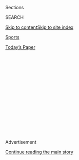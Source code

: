<div id="app">

<div>

<div>

<div>

<div class="NYTAppHideMasthead css-1q2w90k e1suatyy0">

<div class="section css-ui9rw0 e1suatyy2">

<div class="css-eph4ug er09x8g0">

<div class="css-6n7j50">

</div>

<span class="css-1dv1kvn">Sections</span>

<div class="css-10488qs">

<span class="css-1dv1kvn">SEARCH</span>

</div>

[Skip to content](#site-content)[Skip to site
index](#site-index)

</div>

<div id="masthead-section-label" class="css-1wr3we4 eaxe0e00">

[Sports](https://www.nytimes3xbfgragh.onion/section/sports)

</div>

<div class="css-10698na e1huz5gh0">

</div>

</div>

<div id="masthead-bar-one" class="section hasLinks css-15hmgas e1csuq9d3">

<div class="css-uqyvli e1csuq9d0">

</div>

<div class="css-1uqjmks e1csuq9d1">

</div>

<div class="css-9e9ivx">

[](https://myaccount.nytimes3xbfgragh.onion/auth/login?response_type=cookie&client_id=vi)

</div>

<div class="css-1bvtpon e1csuq9d2">

[Today’s
Paper](https://www.nytimes3xbfgragh.onion/section/todayspaper)

</div>

</div>

</div>

</div>

<div data-aria-hidden="false">

<div id="site-content" data-role="main">

<div>

<div class="css-1aor85t" style="opacity:0.000000001;z-index:-1;visibility:hidden">

<div class="css-1hqnpie">

<div class="css-epjblv">

<span class="css-17xtcya">[Sports](/section/sports)</span><span class="css-x15j1o">|</span><span class="css-fwqvlz">A
College Athlete Calls His Coach to Opt Out. And Ends Up on the
Outs.</span>

</div>

<div class="css-k008qs">

<div class="css-1iwv8en">

<span class="css-18z7m18"></span>

<div>

</div>

</div>

<span class="css-1n6z4y">https://nyti.ms/33rBbp1</span>

<div class="css-1705lsu">

<div class="css-4xjgmj">

<div class="css-4skfbu" data-role="toolbar" data-aria-label="Social Media Share buttons, Save button, and Comments Panel with current comment count" data-testid="share-tools">

  - 
  - 
  - 
  - 
    
    <div class="css-6n7j50">
    
    </div>

  - 
  - 

</div>

</div>

</div>

</div>

</div>

</div>

<div id="NYT_TOP_BANNER_REGION" class="css-13pd83m">

</div>

<div id="top-wrapper" class="css-1sy8kpn">

<div id="top-slug" class="css-l9onyx">

Advertisement

</div>

[Continue reading the main
story](#after-top)

<div class="ad top-wrapper" style="text-align:center;height:100%;display:block;min-height:250px">

<div id="top" class="place-ad" data-position="top" data-size-key="top">

</div>

</div>

<div id="after-top">

</div>

</div>

<div>

<div id="sponsor-wrapper" class="css-1hyfx7x">

<div id="sponsor-slug" class="css-19vbshk">

Supported by

</div>

[Continue reading the main
story](#after-sponsor)

<div id="sponsor" class="ad sponsor-wrapper" style="text-align:center;height:100%;display:block">

</div>

<div id="after-sponsor">

</div>

</div>

<div class="css-186x18t">

on college football

</div>

<div class="css-1vkm6nb ehdk2mb0">

# A College Athlete Calls His Coach to Opt Out. And Ends Up on the Outs.

</div>

Kassidy Woods, a redshirt sophomore receiver at Washington State, was
concerned about the pandemic. The coach was sympathetic until he learned
he was joining a players’ rights initiative.

<div class="css-79elbk" data-testid="photoviewer-wrapper">

<div class="css-z3e15g" data-testid="photoviewer-wrapper-hidden">

</div>

<div class="css-1a48zt4 ehw59r15" data-testid="photoviewer-children">

![<span class="css-16f3y1r e13ogyst0" data-aria-hidden="true">Kassidy
Woods, second from left, celebrates a teammate’s touchdown last year.
But he is opting out of this season because of the
pandemic.</span><span class="css-cnj6d5 e1z0qqy90" itemprop="copyrightHolder"><span class="css-1ly73wi e1tej78p0">Credit...</span><span><span>Young
Kwak/Associated
Press</span></span></span>](https://static01.graylady3jvrrxbe.onion/images/2020/08/03/sports/03collegefootball-3/03collegefootball-3-articleLarge.jpg?quality=75&auto=webp&disable=upscale)

</div>

</div>

<div class="css-18e8msd">

<div class="css-vp77d3 epjyd6m0">

<div class="css-hus3qt ey68jwv0" data-aria-hidden="true">

[![Billy
Witz](https://static01.graylady3jvrrxbe.onion/images/2018/02/16/multimedia/author-billy-witz/author-billy-witz-thumbLarge.jpg
"Billy Witz")](https://www.nytimes3xbfgragh.onion/by/billy-witz)

</div>

<div class="css-1baulvz">

By [<span class="css-1baulvz last-byline" itemprop="name">Billy
Witz</span>](https://www.nytimes3xbfgragh.onion/by/billy-witz)

</div>

</div>

  - 
    
    <div class="css-ld3wwf e16638kd2">
    
    Aug. 3,
    2020
    
    </div>

  - 
    
    <div class="css-4xjgmj">
    
    <div class="css-d8bdto" data-role="toolbar" data-aria-label="Social Media Share buttons, Save button, and Comments Panel with current comment count" data-testid="share-tools">
    
      - 
      - 
      - 
      - 
        
        <div class="css-6n7j50">
        
        </div>
    
      - 
      - 
    
    </div>
    
    </div>

</div>

</div>

<div class="section meteredContent css-1r7ky0e" name="articleBody" itemprop="articleBody">

<div class="css-1fanzo5 StoryBodyCompanionColumn">

<div class="css-53u6y8">

College athletes have begun
[challenging](https://www.nytimes3xbfgragh.onion/2020/06/12/sports/ncaafootball/george-floyd-protests-college-sports.html)
a longstanding pillar, that the college sports industrial complex must
hum along — as if straight from the pages of “Das Kapital” — on the fuel
of exploited labor. Their labor.

Yet, to better understand how the modern-day dynamic works — and why
players are more stridently [calling for a
voice](https://www.nytimes3xbfgragh.onion/2020/08/02/sports/ncaafootball/coronavirus-college-football-pac-12.html)in
matters like social justice, how their images are used, straight-up pay
and playing during the pandemic — all that’s necessary is to listen to a
five-minute, nine-second recording of a phone call between Nick
Rolovich, the new football coach at Washington State, and Kassidy Woods,
a redshirt sophomore receiver.

It lays clear — not with an iron fist, but a velvet
hammer<span class="css-8l6xbc evw5hdy0"> </span>— just who is in charge.

It begins amiably.

“What’s up, coach?”

“Kass, how are you doing? What’s up?”

Woods, who was competing for a starting position, had called to tell
Rolovich that he was opting out of the season. Woods explained that he
had been diagnosed with the sickle cell trait when he enrolled at
Washington State and with so much uncertainty about the coronavirus’s
lingering effects, he did not feel comfortable playing.

</div>

</div>

<div class="css-1fanzo5 StoryBodyCompanionColumn">

<div class="css-53u6y8">

“I’ve got nothing wrong with that,” Rolovich replied.

Then he asked Woods a question: was he joining the Pac-12 Conference
unity group?

Rolovich was referring to the Pac-12 football players who announced
Sunday they were threatening to sit out the season unless their demands,
including more concrete health and safety protocols and measures that
would amount to a redistribution of much of the wealth that players
generate for their schools, were met.

“Yes, sir,” Woods said.

Well, the coach said, that would be a problem.

Woods’s scholarship would be honored for this year, as is required for
anyone who opts out for health reasons, but if he was part of this
organized effort, it was going to be handled differently, the coach
said. Woods could not work out with the team because it would send a
mixed message and his locker should be emptied by Monday.

Rolovich then urged Woods to tell others they would face the same
consequences. (Dallas Hobbs, a redshirt junior defensive end, soon found
out he needed to empty his locker, too, he said.)

And then the conversation concluded as if it they had discussed dessert
options in the dining hall.

“All right. Appreciate you, coach,” Woods said.

</div>

</div>

<div class="css-1fanzo5 StoryBodyCompanionColumn">

<div class="css-53u6y8">

“How’s your family?” Rolovich asked.

“They’re doing good. I already talked to them about it,” Woods answered.

“Cool,” said Rolovich, who closed the call by saying he would see Woods
on a team Zoom call on Sunday night.

</div>

</div>

<div class="css-79elbk" data-testid="photoviewer-wrapper">

<div class="css-z3e15g" data-testid="photoviewer-wrapper-hidden">

</div>

<div class="css-1a48zt4 ehw59r15" data-testid="photoviewer-children">

![<span class="css-16f3y1r e13ogyst0" data-aria-hidden="true">Woods
recorded a call with his coach to opt out of the season because he was
uncertain how it would
go.</span><span class="css-cnj6d5 e1z0qqy90" itemprop="copyrightHolder"><span class="css-1ly73wi e1tej78p0">Credit...</span><span>John
Rivera/Icon Sportswire, via Getty
Images</span></span>](https://static01.graylady3jvrrxbe.onion/images/2020/08/04/sports/04college-football-print-1/03college-football-1-articleLarge.jpg?quality=75&auto=webp&disable=upscale)

</div>

</div>

<div class="css-1fanzo5 StoryBodyCompanionColumn">

<div class="css-53u6y8">

When I spoke with Woods on Monday — he had sent me a recording of the
phone call on Sunday night — he said he was devastated, but resolute. He
had hoped to become a starter this season and work toward a career in
the N.F.L., and had no complaints about his place on the team.

Indeed, Woods was emerging as a leader. He (along with Hobbs)
represented the football team on the Student-Athlete Advisory Committee,
served as the social chair of the recently formed Black Student-Athlete
Association, and represented Washington State at the Black
Student-Athlete Summit in January at the University of Texas. And Woods
also served as the team’s unofficial barber, commandeering a chair in
the Cougars’ athletic complex and putting to use the skills his mother,
a hairdresser, taught
him.

<div id="NYT_MAIN_CONTENT_2_REGION" class="css-9tf9ac">

<div>

<div id="styln-prism-freeform-1595872471455" class="section interactive-content interactive-size-medium css-1ftcdic">

<div class="css-17ih8de interactive-body">

<div id="prism-freeform-block-96558" class="css-19mumt8" data-role="complementary" data-storyline="The Coronavirus Outbreak" data-truncated="false" tabindex="0">

<div class="css-a8d9oz">

<div>

### The Coronavirus Outbreak

#### Sports and the Virus

Updated Aug. 4, 2020

Here’s what’s happening as the world of sports slowly comes back to
life:

  -   - As the virus spreads through baseball, [so does
        frustration](https://www.nytimes3xbfgragh.onion/2020/08/03/sports/baseball/mlb-coronavirus-outbreak.html?action=click&pgtype=Article&state=default&region=MAIN_CONTENT_2&context=storylines_keepup).
        Series have been postponed, teams have been quarantined and road
        trips have been rerouted in a season that has been defined above
        all by its precariousness.
      - On all but the two biggest courts, automated line calls [will
        replace human
        judges](https://www.nytimes3xbfgragh.onion/2020/08/03/sports/tennis/us-open-hawkeye-line-judges.html?action=click&pgtype=Article&state=default&region=MAIN_CONTENT_2&context=storylines_keepup)
        at the U.S. Open to reduce the number of people on site during
        the pandemic.
      - Mets star Yoenis Cespedes is healthy, but [has decided to opt
        out](https://www.nytimes3xbfgragh.onion/2020/08/02/sports/baseball/Yoenis-cespedes-opt-out-rule.html?action=click&pgtype=Article&state=default&region=MAIN_CONTENT_2&context=storylines_keepup)
        of the 2020 baseball season for Covid-related reasons.

<div id="styln-survey-component-96558" class="styln-survey-component">

</div>

</div>

</div>

</div>

</div>

</div>

</div>

</div>

He’d been introduced to Washington State President Kirk Schultz through
a Black Student-Athlete Association video conference call and had built
up a relationship with the athletic director, Pat Chun.

But by Monday, Woods said he felt abandoned.

He’d called Chun hoping he could still be part of the team, but Woods
said the athletic director backed the coach. What also upset him, he
said, is that several teammates were cowed into not opting out because
he said they felt threatened.

</div>

</div>

<div class="css-1fanzo5 StoryBodyCompanionColumn">

<div class="css-53u6y8">

“A lot of them have reached out — ‘Man, I’m sorry,’” Woods said. “If
you’re here for me, just opt out. If we all did, what is he going to
do — cut everybody from the team? You say you love me, say I’m your
brother, but me and Dallas are pretty much ostracized from the team.”

He added: “It’s all about the movement. Me and Dallas have been nothing
but a service to Washington State. Our coaches don’t have anything bad
to say about me. I don’t have anything bad to say about them except for
dismissing me for being part of this movement.”

(Rolovich and Chun declined an interview request. Rolovich released a
statement late Monday night saying he regretted that his words
cautioning Woods were “misconstrued” and that he supported his players
speaking out, but that players who opt out for health reasons will not
be able to participate in team activities. Woods’s parents said Tuesday
morning that their son had not been reinstated.)

Woods said his disquiet goes back to late June, when a teammate he was
living with texted several days before Woods headed back to campus to
say he had tested positive for the coronavirus. Woods said nobody from
the school notified him — or of any other cases.

He also expressed discomfort with signing a liability waiver when he
reported for voluntary workouts on July 1. And when Washington State
announced on July 23 that virtually all learning would be remote, Woods
said he and his teammates wondered why they were on campus preparing for
football.

</div>

</div>

<div class="css-79elbk" data-testid="photoviewer-wrapper">

<div class="css-z3e15g" data-testid="photoviewer-wrapper-hidden">

</div>

<div class="css-1a48zt4 ehw59r15" data-testid="photoviewer-children">

<div class="css-1xdhyk6 erfvjey0">

<span class="css-1ly73wi e1tej78p0">Image</span>

<div class="css-zjzyr8">

<div data-testid="lazyimage-container" style="height:257.77777777777777px">

</div>

</div>

</div>

<span class="css-16f3y1r e13ogyst0" data-aria-hidden="true">On the call,
Coach Nick Rolovich appears understanding until he hears Woods is
joining a Pac-12 Conference players’ rights
initiative.</span><span class="css-cnj6d5 e1z0qqy90" itemprop="copyrightHolder"><span class="css-1ly73wi e1tej78p0">Credit...</span><span>Pete
Caster/Lewiston Tribune, via Associated Press</span></span>

</div>

</div>

<div class="css-1fanzo5 StoryBodyCompanionColumn">

<div class="css-53u6y8">

I asked, if his relationship with Rolovich was good, why did he feel the
need to record the call?

Even though he and Hobbs had spoken with Rolovich about the unity
group’s broad plans without any pushback, Woods said his growing
distrust over the waiver, the way he found out about the roommate's test
and the practices while students were attending remotely left him unsure
how the conversation was going to unfold. He wanted to have a record for
his parents to hear.

</div>

</div>

<div class="css-1fanzo5 StoryBodyCompanionColumn">

<div class="css-53u6y8">

“I knew I was standing up for something,” Woods said. “You don’t really
know how it’s going to go.”

Woods’s feelings of abandonment, though, are not complete. He said he
has received support from players around the country. And his parents
and his six siblings have firmly encouraged him. In fact, his mother,
Jerline, made public her son’s circumstance as a rebuttal to a reporter
who tweeted that no players had been cut.

“You’re putting all this on your back — a target — maybe teams don’t
touch you,” said his father John Woods Jr., a basketball captain at
Missouri in the late 1990s, who encouraged his son to make the recording
public.

But he said that times are different.

“He’s just standing up for his First-Amendment rights that need to be
addressed,” his father said. “He didn’t do anything wrong and he stands
by that. Twenty-five years ago, we wanted to do that, but now they’ve
got this platform where it’s OK.”

He continued: “We can’t just dribble, be quiet, run, you’ve got your
scholarship you should be happy. You can’t get away with that and
intimidate players into not saying those things and make them feel like,
‘oh, it’s me.’ Those days are over.”

</div>

</div>

<div>

</div>

</div>

<div>

</div>

<div>

</div>

<div>

</div>

<div>

<div id="bottom-wrapper" class="css-1ede5it">

<div id="bottom-slug" class="css-l9onyx">

Advertisement

</div>

[Continue reading the main
story](#after-bottom)

<div id="bottom" class="ad bottom-wrapper" style="text-align:center;height:100%;display:block;min-height:90px">

</div>

<div id="after-bottom">

</div>

</div>

</div>

</div>

</div>

## Site Index

<div>

</div>

## Site Information Navigation

  - [© <span>2020</span> <span>The New York Times
    Company</span>](https://help.nytimes3xbfgragh.onion/hc/en-us/articles/115014792127-Copyright-notice)

<!-- end list -->

  - [NYTCo](https://www.nytco.com/)
  - [Contact
    Us](https://help.nytimes3xbfgragh.onion/hc/en-us/articles/115015385887-Contact-Us)
  - [Work with us](https://www.nytco.com/careers/)
  - [Advertise](https://nytmediakit.com/)
  - [T Brand Studio](http://www.tbrandstudio.com/)
  - [Your Ad
    Choices](https://www.nytimes3xbfgragh.onion/privacy/cookie-policy#how-do-i-manage-trackers)
  - [Privacy](https://www.nytimes3xbfgragh.onion/privacy)
  - [Terms of
    Service](https://help.nytimes3xbfgragh.onion/hc/en-us/articles/115014893428-Terms-of-service)
  - [Terms of
    Sale](https://help.nytimes3xbfgragh.onion/hc/en-us/articles/115014893968-Terms-of-sale)
  - [Site
    Map](https://spiderbites.nytimes3xbfgragh.onion)
  - [Help](https://help.nytimes3xbfgragh.onion/hc/en-us)
  - [Subscriptions](https://www.nytimes3xbfgragh.onion/subscription?campaignId=37WXW)

</div>

</div>

</div>

</div>
